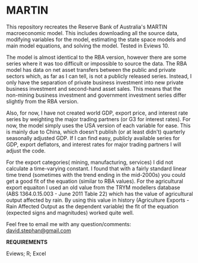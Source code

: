 # MARTIN
This repository recreates the Reserve Bank of Australia's MARTIN macroeconomic model. This includes downloading all the source data, modifying variables for the model, estimating the state space models and main model equations, and solving the model. Tested in Eviews 10.

The model is almost identical to the RBA version, however there are some series where it was too difficult or impossible to source the data. The RBA model has data on net asset transfers between the public and private sectors which, as far as I can tell, is not a publicly released series. Instead, I only have the separation of private business investment into new private business investment and second-hand asset sales. This means that the non-mining business investment and government investment series differ slightly from the RBA version.

Also, for now, I have not created world GDP, export price, and interest rate series by weighting the major trading partners (or G3 for interest rates). For now, the model simply uses the USA version of each variable for ease. This is mainly due to China, which doesn't publish (or at least didn't) quarterly seasonally adjusted GDP. If I can find easy, publicly available series for GDP, export deflators, and interest rates for major trading partners I will adjust the code.

For the export categories( mining, manufacturing, services) I did not calculate a time-varying constant. I found that with a fairly standard linear time trend (sometimes with the trend ending in the mid-2000s) you could get a good fit of the equation (similar to RBA values). For the agricultural export equaiton I used an old value from the TRYM modellers database (ABS 1364.0.15.003 - June 2011 Table 22) which has the value of agricultural output affected by rain. By using this value in history (Agriculture Exports - Rain Affected Output as the dependent variable) the fit of the equation (expected signs and magnitudes) worked quite well.

Feel free to email me with any question/comments: david.stephan@gmail.com

<b>REQUIREMENTS</b>

Eviews; R; Excel




